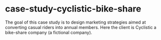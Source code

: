 # case-study-cyclistic-bike-share
The goal of this case study is to design marketing strategies aimed at converting casual riders into annual members. Here the client is Cyclistic a bike-share company (a fictional company).
